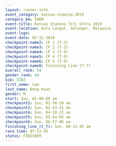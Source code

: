 ```yaml
---
layout: runner-info 
event_category: katsuo-stamina-2019 
category_km: 50KM 
event-title: Katsuo Stamina Titi Ultra 2019 
event-location: Hulu Langat, Selangor, Malaysia 
event-logo: 
event-date: 03-15-2019 
checkpoint-name2: CP 1 (T-2) 
checkpoint-name3: CP 2 (T-3) 
checkpoint-name4: CP 3 (T-4) 
checkpoint-name5: CP 4 (T-5) 
checkpoint-name6: CP 5 (T-6) 
checkpoint-name8: Finishing Line (T-7) 
overall_rank: 54
gender_rank: 44
bib: 5202
first_name: Lee
last_name: Beng Kean
gender: M
start: Sun, 01-00-00 am
checkpoint2: Sun, 01-58-16 am
checkpoint3: Sun, 02-43-31 am
checkpoint4: Sun, 04-18-22 am
checkpoint5: Sun, 05-54-02 am
checkpoint6: Sun, 06-57-06 am
finishing_line_(t_7): Sun, 08-11-45 am
race_time: 07-11-45
status: FINISHER
---
```

